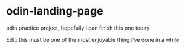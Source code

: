 # odin-landing-page
odin practice project, hopefully i can finish this one today

Edit: this must be one of the most enjoyable thing i've done in a while
